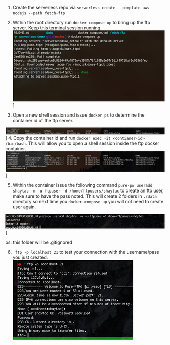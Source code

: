 1. Create the serverless repo via `serverless create --template aws-nodejs --path fetch-ftp`  

2. Within the root directory run `docker-compose up` to bring up the ftp server. Keep this terminal session running.
![file](imgs/docker-compose-up.gif)]

3. Open a new shell session and issue `docker ps` to determine the container id of the ftp server. 

![file](imgs/docker-ps.gif)]
4. Copy the container id and run `docker exec -it <contianer-id> /bin/bash`. This will allow you to open a shell session inside the ftp docker container. 
![file](imgs/docker-exec-it.gif)]

5. Within the container issue the following command `pure-pw useradd shaytac -m -u ftpuser -d /home/ftpusers/shaytac` to create an ftp user, make sure to have the pass noted. This will create 2 folders in `./data` directory so next time you `docker-compose up` you will not need to create user again.

![file](imgs/enter-ftp-pass.gif)]

ps: this folder will be .gitignored 

6.  ` ftp -p localhost 21` to test your connection with the username/pass you just created.
![file](imgs/test-ftp.gif)